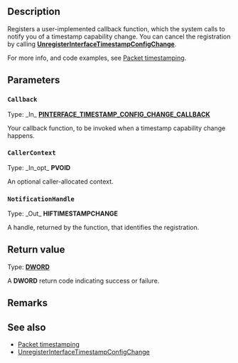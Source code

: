 ## Description

Registers a user-implemented callback function, which the system calls to notify you of a timestamp capability change. You can cancel the registration by calling [**UnregisterInterfaceTimestampConfigChange**](https://learn.microsoft.com/windows/win32/api/iphlpapi/nf-iphlpapi-unregisterinterfacetimestampconfigchange).

For more info, and code examples, see [Packet timestamping](https://learn.microsoft.com/windows/win32/iphlp/packet-timestamping).

## Parameters

### `Callback`

Type: \_In\_ **[PINTERFACE_TIMESTAMP_CONFIG_CHANGE_CALLBACK](https://learn.microsoft.com/windows/win32/api/iphlpapi/nc-iphlpapi-interface_timestamp_config_change_callback)**

Your callback function, to be invoked when a timestamp capability change happens.

### `CallerContext`

Type: \_In_opt\_ **PVOID**

An optional caller-allocated context.

### `NotificationHandle`

Type: \_Out\_ **HIFTIMESTAMPCHANGE**

A handle, returned by the function, that identifies the registration.

## Return value

Type: **[DWORD](https://learn.microsoft.com/windows/win32/winprog/windows-data-types)**

A **DWORD** return code indicating success or failure.

## Remarks

## See also

* [Packet timestamping](https://learn.microsoft.com/windows/win32/iphlp/packet-timestamping)
* [UnregisterInterfaceTimestampConfigChange](https://learn.microsoft.com/windows/win32/api/iphlpapi/nf-iphlpapi-unregisterinterfacetimestampconfigchange)
